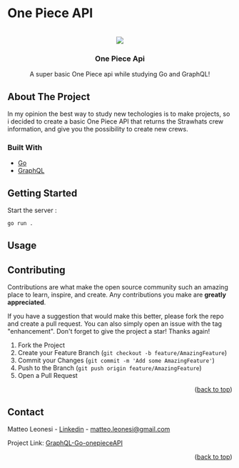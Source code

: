 # One Piece API 

<div id="top"></div>

<br />
<div align="center">
  <a>
    <img src="https://i.redd.it/ygl8uumwnpt51.png" >
  </a>

  <h3 align="center">One Piece Api</h3>

  <p align="center">
    A super basic One Piece api while studying Go and GraphQL!
  </p>
</div>



## About The Project
In my opinion the best way to study new techologies is to make projects, so i decided to create a basic One Piece API that returns the Strawhats crew information, and give you the possibility to create new crews.


### Built With

* [Go](https://go.dev/)
* [GraphQL](https://graphql.org/)

<!-- GETTING STARTED -->
## Getting Started
Start the server : 
  ```sh
  go run .
  ```

## Usage



## Contributing

Contributions are what make the open source community such an amazing place to learn, inspire, and create. Any contributions you make are **greatly appreciated**.

If you have a suggestion that would make this better, please fork the repo and create a pull request. You can also simply open an issue with the tag "enhancement".
Don't forget to give the project a star! Thanks again!

1. Fork the Project
2. Create your Feature Branch (`git checkout -b feature/AmazingFeature`)
3. Commit your Changes (`git commit -m 'Add some AmazingFeature'`)
4. Push to the Branch (`git push origin feature/AmazingFeature`)
5. Open a Pull Request

<p align="right">(<a href="#top">back to top</a>)</p>


## Contact

Matteo Leonesi - [Linkedin](https://www.linkedin.com/in/matteo-leonesi-228867138/) - matteo.leonesi@gmail.com

Project Link: [GraphQL-Go-onepieceAPI](https://github.com/MatteoLeonesi/GraphQL-Go-onepieceAPI)

<p align="right">(<a href="#top">back to top</a>)</p>


